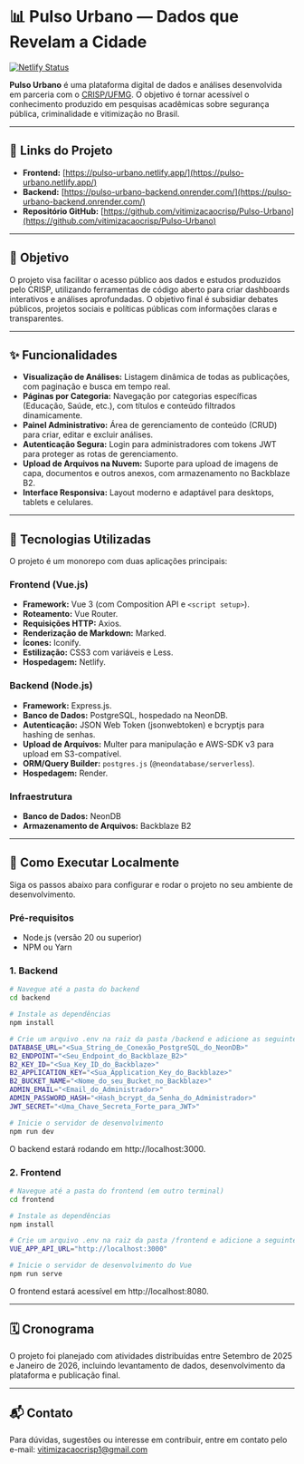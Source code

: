 # 📊 Pulso Urbano — Dados que Revelam a Cidade

[![Netlify Status](https://api.netlify.com/api/v1/badges/a1b2c3d4-e5f6-a7b8-c9d0-e1f2a3b4c5d6/deploy-status)](https://app.netlify.com/sites/pulso-urbano/deploys)

**Pulso Urbano** é uma plataforma digital de dados e análises desenvolvida em parceria com o [CRISP/UFMG](https://www.crisp.ufmg.br). O objetivo é tornar acessível o conhecimento produzido em pesquisas acadêmicas sobre segurança pública, criminalidade e vitimização no Brasil.

---

## 🚀 Links do Projeto

* **Frontend:** [https://pulso-urbano.netlify.app/](https://pulso-urbano.netlify.app/)
* **Backend:** [https://pulso-urbano-backend.onrender.com/](https://pulso-urbano-backend.onrender.com/)
* **Repositório GitHub:** [https://github.com/vitimizacaocrisp/Pulso-Urbano](https://github.com/vitimizacaocrisp/Pulso-Urbano)

---

## 🎯 Objetivo

O projeto visa facilitar o acesso público aos dados e estudos produzidos pelo CRISP, utilizando ferramentas de código aberto para criar dashboards interativos e análises aprofundadas. O objetivo final é subsidiar debates públicos, projetos sociais e políticas públicas com informações claras e transparentes.

---

## ✨ Funcionalidades

* **Visualização de Análises:** Listagem dinâmica de todas as publicações, com paginação e busca em tempo real.
* **Páginas por Categoria:** Navegação por categorias específicas (Educação, Saúde, etc.), com títulos e conteúdo filtrados dinamicamente.
* **Painel Administrativo:** Área de gerenciamento de conteúdo (CRUD) para criar, editar e excluir análises.
* **Autenticação Segura:** Login para administradores com tokens JWT para proteger as rotas de gerenciamento.
* **Upload de Arquivos na Nuvem:** Suporte para upload de imagens de capa, documentos e outros anexos, com armazenamento no Backblaze B2.
* **Interface Responsiva:** Layout moderno e adaptável para desktops, tablets e celulares.

---

## 🧱 Tecnologias Utilizadas

O projeto é um monorepo com duas aplicações principais:

### **Frontend (Vue.js)**

* **Framework:** Vue 3 (com Composition API e `<script setup>`).
* **Roteamento:** Vue Router.
* **Requisições HTTP:** Axios.
* **Renderização de Markdown:** Marked.
* **Ícones:** Iconify.
* **Estilização:** CSS3 com variáveis e Less.
* **Hospedagem:** Netlify.

### **Backend (Node.js)**

* **Framework:** Express.js.
* **Banco de Dados:** PostgreSQL, hospedado na NeonDB.
* **Autenticação:** JSON Web Token (jsonwebtoken) e bcryptjs para hashing de senhas.
* **Upload de Arquivos:** Multer para manipulação e AWS-SDK v3 para upload em S3-compatível.
* **ORM/Query Builder:** `postgres.js` (`@neondatabase/serverless`).
* **Hospedagem:** Render.

### **Infraestrutura**

* **Banco de Dados:** NeonDB
* **Armazenamento de Arquivos:** Backblaze B2

---

## 🚀 Como Executar Localmente

Siga os passos abaixo para configurar e rodar o projeto no seu ambiente de desenvolvimento.

### **Pré-requisitos**

* Node.js (versão 20 ou superior)
* NPM ou Yarn

### **1. Backend**

```bash
# Navegue até a pasta do backend
cd backend

# Instale as dependências
npm install

# Crie um arquivo .env na raiz da pasta /backend e adicione as seguintes variáveis:
DATABASE_URL="<Sua_String_de_Conexão_PostgreSQL_do_NeonDB>"
B2_ENDPOINT="<Seu_Endpoint_do_Backblaze_B2>"
B2_KEY_ID="<Sua_Key_ID_do_Backblaze>"
B2_APPLICATION_KEY="<Sua_Application_Key_do_Backblaze>"
B2_BUCKET_NAME="<Nome_do_seu_Bucket_no_Backblaze>"
ADMIN_EMAIL="<Email_do_Administrador>"
ADMIN_PASSWORD_HASH="<Hash_bcrypt_da_Senha_do_Administrador>"
JWT_SECRET="<Uma_Chave_Secreta_Forte_para_JWT>"

# Inicie o servidor de desenvolvimento
npm run dev
```
O backend estará rodando em http://localhost:3000.

### **2. Frontend**

```bash
# Navegue até a pasta do frontend (em outro terminal)
cd frontend

# Instale as dependências
npm install

# Crie um arquivo .env na raiz da pasta /frontend e adicione a seguinte variável:
VUE_APP_API_URL="http://localhost:3000"

# Inicie o servidor de desenvolvimento do Vue
npm run serve
```
O frontend estará acessível em http://localhost:8080.

---

## 🗓️ Cronograma

O projeto foi planejado com atividades distribuídas entre Setembro de 2025 e Janeiro de 2026, incluindo levantamento de dados, desenvolvimento da plataforma e publicação final. 

---

## 📬 Contato

Para dúvidas, sugestões ou interesse em contribuir, entre em contato pelo e-mail:
vitimizacaocrisp1@gmail.com
